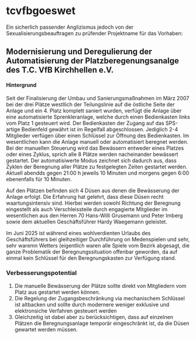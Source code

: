 # tcvfbgoeswet
Ein sicherlich passender Anglizismus jedoch von der Sexualisierungsbeauftragen zu prüfender Projektname für das Vorhaben:
## Modernisierung und Deregulierung der Automatisierung der Platzberegenungsanalge des T.C. VfB Kirchhellen e.V.

#### Hintergrund
Seit der Finalisierung der Umbau und Sanierungsmaßnahmen im März 2007 bei der drei Plätze westllich der  Teilungslinie auf die östliche Seite der Anlage und ein 4. Platz komplett saniert wurden, verfügt die Anlage über eine automatisierte Sprenkleranlage, welche durch einen Bedienkasten links vom Platz 1 gesteuert wird. Der Bedienkasten der Zugang auf das SPS-artige Bedienfeld gewährt ist im Regelfall abgeschlossen. Jediglich 2-4 Mitglieder verfügen über einen Schlüssel zur Öffnung des Bedienkasten. Im wesentlichen kann die Anlage manuell oder automatisiert beregnet werden. Bei der manuellen Steuerung wird das Bewässern entweder eines Platzes oder eines Zyklus, sprich alle 8 Plätze werden nacheinander bewässert gestartet. Der automatisiwerte Modus zeichnet sich dadurch aus, dass Zyklen der Beregnung aller Plätze zu festgelegten Zeiten gestartet werden. Aktuell abendds gegen 21:00 h jeweils 10 Minuten und morgens gegen 6:00 ebenenfalls für 10 Minuten.

Auf den Plätzen befinden sich 4 Düsen aus denen die Bewässerung der Anlage erfolgt. Die Erfahrung hat gelehrt, dass diese Düsen recht waartungsintensiv sind. Hierbei werden sowohl Richtung der Beregnung eingestellt als auch Verschleissteile durch engagierte Mitglieder im wesentlichen aus den Herren 70 Hans-Willi Grusemann und Peter Imberg sowie dem aktuellen Geschäftsführer Hardy Waegemann geleistet. 

Im Juni 2025 ist während eines wohlverdienten Urlaubs des Geschäftsführers bei gleihzeitiger Durchführung on Medenspielen und sehr, sehr waremn Wetters (eigentlich waren alle Spiele vom Bezirk abgesagt, die ganze Problematik der Beregnungssituation offenbar geworden, da auf einmal kein Schlüssel für den Beregnungskasten zur Verfügung stand. 

### Verbesserungspotential
1. Die manuelle Bewässerung der Plätze sollte direkt von Mitgliedern vom Platz aus gestartet werden können.
2. Die Regelung der Zugangsbeschränkung via mechanischem Schlüssel ist altbacken und sollte durch modernere weniger exklusive und elektronsiche Verfahren gesteuert werden
3. Gleichzeitig ist dabei aber zu berücksichtigen, dass auf einzelnen Plätzen die Beregnungsanlage temporär eingeschränkt ist, da die Düsen gewartet werden müssen.





